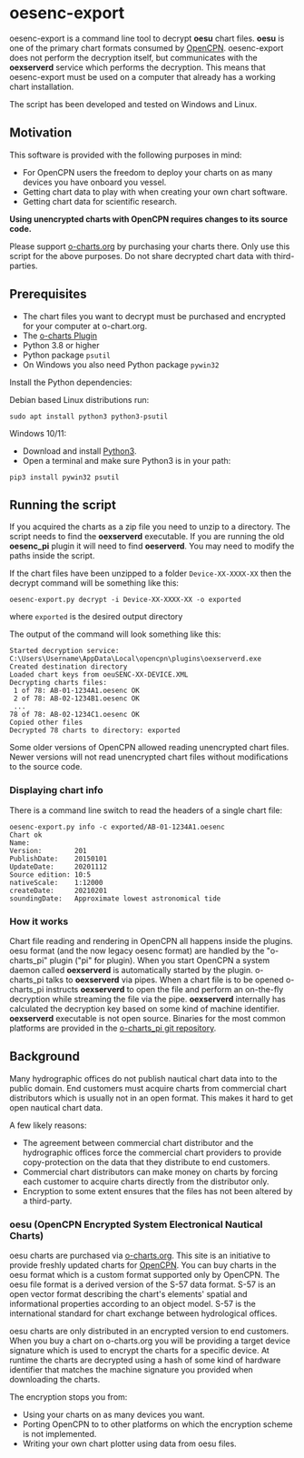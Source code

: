# oesenc-export

oesenc-export is a command line tool to decrypt **oesu** chart files. **oesu** is one of the primary chart formats consumed by [OpenCPN](https://opencpn.org). oesenc-export does not perform the decryption itself, but communicates with the **oexserverd** service which performs the decryption. This means that oesenc-export must be used on a computer that already has a working chart installation.

The script has been developed and tested on Windows and Linux.

## Motivation

This software is provided with the following purposes in mind:

* For OpenCPN users the freedom to deploy your charts on as many devices you have onboard you vessel.
* Getting chart data to play with when creating your own chart software.
* Getting chart data for scientific research.

**Using unencrypted charts with OpenCPN requires changes to its source code.**

Please support [o-charts.org](https://o-charts.org/) by purchasing your charts there. Only use this script for the above purposes. Do not share decrypted chart data with third-parties. 

## Prerequisites

* The chart files you want to decrypt must be purchased and encrypted for your computer at o-chart.org.
* The [o-charts Plugin](https://opencpn.org/OpenCPN/plugins/ocharts.html)
* Python 3.8 or higher
* Python package `psutil`
* On Windows you also need Python package `pywin32`

Install the Python dependencies:

Debian based Linux distributions run:

```
sudo apt install python3 python3-psutil
```

Windows 10/11:

* Download and install [Python3](https://www.python.org/downloads/).
* Open a terminal and make sure Python3 is in your path:

```
pip3 install pywin32 psutil
```

## Running the script

If you acquired the charts as a zip file you need to unzip to a directory. The script needs to find the **oexserverd** executable. If you are running the old **oesenc_pi** plugin it will need to find **oeserverd**. You may need to modify the paths inside the script.

If the chart files have been unzipped to a folder `Device-XX-XXXX-XX` then the decrypt command will be something like this:

```
oesenc-export.py decrypt -i Device-XX-XXXX-XX -o exported
```
where `exported` is the desired output directory

The output of the command will look something like this:

```
Started decryption service: C:\Users\Username\AppData\Local\opencpn\plugins\oexserverd.exe
Created destination directory
Loaded chart keys from oeuSENC-XX-DEVICE.XML
Decrypting charts files:
 1 of 78: AB-01-1234A1.oesenc OK
 2 of 78: AB-02-1234B1.oesenc OK
 ...
78 of 78: AB-02-1234C1.oesenc OK
Copied other files
Decrypted 78 charts to directory: exported
```

Some older versions of OpenCPN allowed reading unencrypted chart files. Newer versions will not read unencrypted chart files without modifications to the source code.

### Displaying chart info

There is a command line switch to read the headers of a single chart file:

```
oesenc-export.py info -c exported/AB-01-1234A1.oesenc
Chart ok
Name:
Version:        201
PublishDate:    20150101
UpdateDate:     20201112
Source edition: 10:5
nativeScale:    1:12000
createDate:     20210201
soundingDate:   Approximate lowest astronomical tide
```

### How it works

Chart file reading and rendering in OpenCPN all happens inside the plugins. oesu format (and the now legacy oesenc format) are handled by the "o-charts_pi" plugin ("pi" for plugin). When you start OpenCPN a system daemon called **oexserverd** is automatically started by the plugin. o-charts_pi talks to **oexserverd** via pipes. When a chart file is to be opened o-charts_pi instructs **oexserverd** to open the file and perform an on-the-fly decryption while streaming the file via the pipe. **oexserverd** internally has calculated the decryption key based on some kind of machine identifier. **oexserverd** executable is not open source. Binaries for the most common platforms are provided in the [o-charts_pi git repository](https://github.com/bdbcat/o-charts_pi).

## Background

Many hydrographic offices do not publish nautical chart data into to the public domain. End customers must acquire charts from commercial chart distributors which is usually not in an open format. This makes it hard to get open nautical chart data.

A few likely reasons:

* The agreement between commercial chart distributor and the hydrographic offices force the commercial chart providers to provide copy-protection on the data that they distribute to end customers.
* Commercial chart distributors can make money on charts by forcing each customer to acquire charts directly from the distributor only.
* Encryption to some extent ensures that the files has not been altered by a third-party.

### oesu (OpenCPN Encrypted System Electronical Nautical Charts)

oesu charts are purchased via [o-charts.org](https://o-charts.org/). This site is an initiative to provide freshly updated charts for [OpenCPN](https://opencpn.org/). You can buy charts in the oesu format which is a custom format supported only by OpenCPN. The oesu file format is a derived version of the S-57 data format. S-57 is an open vector format describing the chart's elements' spatial and informational properties according to an object model. S-57 is the international standard for chart exchange between hydrological offices.

oesu charts are only distributed in an encrypted version to end customers. When you buy a chart on o-charts.org you will be providing a target device signature which is used to encrypt the charts for a specific device. At runtime the charts are decrypted using a hash of some kind of hardware identifier that matches the machine signature you provided when downloading the charts.

The encryption stops you from:

- Using your charts on as many devices you want.
- Porting OpenCPN to to other platforms on which the encryption scheme is not implemented.
- Writing your own chart plotter using data from oesu files.
